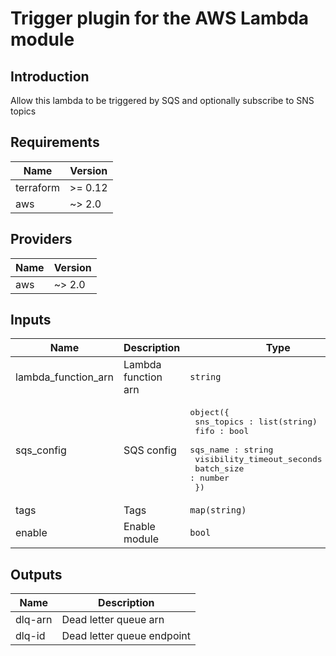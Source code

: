 # Trigger plugin for the AWS Lambda module

## Introduction  
Allow this lambda to be triggered by SQS and optionally subscribe to SNS topics

## Requirements

| Name | Version |
|------|---------|
| terraform | >= 0.12 |
| aws | ~> 2.0 |

## Providers

| Name | Version |
|------|---------|
| aws | ~> 2.0 |

## Inputs

| Name | Description | Type | Default | Required |
|------|-------------|------|---------|:--------:|
| lambda\_function\_arn | Lambda function arn | `string` | n/a | yes |
| sqs\_config | SQS config | <pre>object({<br>    sns_topics : list(string)<br>    fifo : bool<br>    sqs_name : string<br>    visibility_timeout_seconds : number<br>    batch_size : number<br>  })</pre> | n/a | yes |
| tags | Tags | `map(string)` | n/a | yes |
| enable | Enable module | `bool` | `false` | no |

## Outputs

| Name | Description |
|------|-------------|
| dlq-arn | Dead letter queue arn |
| dlq-id | Dead letter queue endpoint |

